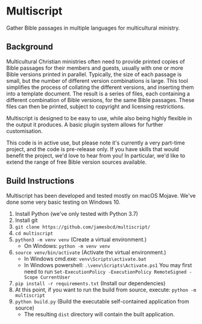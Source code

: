 # Multiscript
Gather Bible passages in multiple languages for multicultural ministry.

## Background
Multicultural Christian ministries often need to provide printed copies of Bible passages for their members and guests, usually with one or more Bible versions printed in parallel. Typically, the size of each passage is small, but the number of different version combinations is large. This tool simplifies the process of collating the different versions, and inserting them into a template document. The result is a series of files, each containing a different combination of Bible versions, for the same Bible passages. These files can then be printed, subject to copyright and licensing restrictions.

Multiscript is designed to be easy to use, while also being highly flexible in the output it produces. A basic plugin system allows for further customisation.

This code is in active use, but please note it's currently a very part-time project, and the code is pre-release only. If you have skills that would benefit the project, we'd love to hear from you! In particular, we'd like to extend the range of free Bible version sources available.

## Build Instructions
Multiscript has been developed and tested mostly on macOS Mojave. We've done some very basic testing on Windows 10.
1. Install Python (we've only tested with Python 3.7)
1. Install git
1. `git clone https://github.com/jamesbcd/multiscript/`
1. `cd multiscript`
1. `python3 -m venv venv` (Create a virtual environment.)
   * On Windows: `python -m venv venv`
1. `source venv/bin/activate` (Activate the virtual environment.)
   * In Windows cmd.exe: `venv\Scripts\activate.bat`
   * In Windows powershell: `.\venv\Scripts\Activate.ps1` You may first need to run `Set-ExecutionPolicy -ExecutionPolicy RemoteSigned -Scope CurrentUser`
1. `pip install -r requirements.txt` (Install our dependencies)
1. At this point, if you want to run the build from source, execute: `python -m multiscript`
1. `python build.py` (Build the executable self-contained application from source)
   * The resulting `dist` directory will contain the built application.

